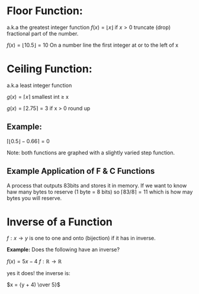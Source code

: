 # Floor Function:
a.k.a the greatest integer function
$f(x) = \lfloor x \rfloor$ if $x > 0$ truncate (drop) fractional part of the number.

$f(x) = \lfloor 10.5 \rfloor = 10$  On a number line the first integer at or to the left of x

# Ceiling Function:
a.k.a least integer function

$g(x) = \lceil x \rceil$ smallest int $\geq$ x

$g(x) = \lceil 2.75 \rceil = 3$ if x > 0 round up

## Example:

$\lceil \lfloor 0.5 \rfloor - 0.66 \rceil = 0$ 

Note: both functions are graphed with a slightly varied step function. 

## Example Application of F & C Functions

A process that outputs 83bits and stores it in memory. If we want to know haw many bytes to reserve (1 byte = 8 bits) so $\lceil 83 / 8 \rceil = 11$ which is how may bytes you will reserve. 

# Inverse of a Function

$f: x \to y$ is one to one and onto (bijection) if it has in inverse.

**Example:** Does the following have an inverse?

$f(x) = 5x-4$  $f: \mathbb{R} \to \mathbb{R}$

yes it does! the inverse is: 

$x = {y + 4) \over 5}$ 
